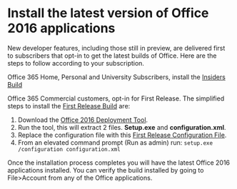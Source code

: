 # Install the latest version of Office 2016 applications #

New developer features, including those still in preview, are delivered first to subscribers that opt-in to get the latest builds of Office. Here are the steps to follow according to your subscription. 



Office 365 Home, Personal and University Subscribers, install the [Insiders Build](https://products.office.com/en-us/office-insider)

Office 365 Commercial customers, opt-in for First Release. The simplified steps to install the [First Release Build](http://aka.ms/froninsiders) are:

1.	Download the [Office 2016 Deployment Tool](http://www.microsoft.com/en-us/download/details.aspx?id=49117). 
2.	Run the tool, this will extract 2 files. **Setup.exe** and **configuration.xml**.
3.	Replace the configuration file with this [First Release Configuration File](https://raw.githubusercontent.com/OfficeDev/Office-Add-in-Commands-Samples/master/Tools/FirstReleaseConfig/configuration.xml).
4.	From an elevated command prompt (Run as admin) run:
    `setup.exe /configuration configuration.xml`

Once the installation process completes you will have the latest Office 2016 applications installed. You can verify the build installed by going to File>Account from any of the Office applications. 